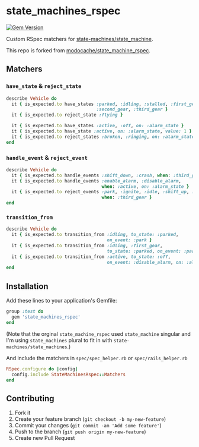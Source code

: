 # state_machines_rspec
[![Gem Version](https://badge.fury.io/rb/state_machines_rspec.svg)](https://badge.fury.io/rb/state_machines_rspec)

Custom RSpec matchers for [state-machines/state_machine](https://github.com/state-machines/state_machine).

This repo is forked from [modocache/state_machine_rspec](https://github.com/modocache/state_machine_rspec).

## Matchers

### `have_state` & `reject_state`

```ruby
describe Vehicle do
  it { is_expected.to have_states :parked, :idling, :stalled, :first_gear,
                                  :second_gear, :third_gear }
  it { is_expected.to reject_state :flying }

  it { is_expected.to have_states :active, :off, on: :alarm_state }
  it { is_expected.to have_state :active, on: :alarm_state, value: 1 }
  it { is_expected.to reject_states :broken, :ringing, on: :alarm_state }
end
```

### `handle_event` & `reject_event`

```ruby
describe Vehicle do
  it { is_expected.to handle_events :shift_down, :crash, when: :third_gear }
  it { is_expected.to handle_events :enable_alarm, :disable_alarm,
                                    when: :active, on: :alarm_state }
  it { is_expected.to reject_events :park, :ignite, :idle, :shift_up, :repair,
                                    when: :third_gear }
end
```

### `transition_from`

```ruby
describe Vehicle do
  it { is_expected.to transition_from :idling, to_state: :parked,
                                      on_event: :park }
  it { is_expected.to transition_from :idling, :first_gear,
                                      to_state: :parked, on_event: :park }
  it { is_expected.to transition_from :active, to_state: :off,
                                      on_event: :disable_alarm, on: :alarm_state }
end
```


## Installation

Add these lines to your application's Gemfile:

```ruby
group :test do
  gem 'state_machines_rspec'
end
```

(Note that the orginal `state_machine_rspec` used `state_machine` singular and I'm using `state_machines` plural to fit in with `state-machines/state_machines`.)

And include the matchers in `spec/spec_helper.rb` or `spec/rails_helper.rb`

```ruby
RSpec.configure do |config|
  config.include StateMachinesRspec::Matchers
end
```

## Contributing

1. Fork it
2. Create your feature branch (`git checkout -b my-new-feature`)
3. Commit your changes (`git commit -am 'Add some feature'`)
4. Push to the branch (`git push origin my-new-feature`)
5. Create new Pull Request
